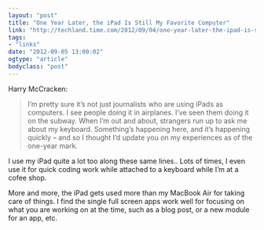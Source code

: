 ```yaml
---
layout: "post"
title: "One Year Later, the iPad Is Still My Favorite Computer"
link: "http://techland.time.com/2012/09/04/one-year-later-the-ipad-is-still-my-favorite-computer/"
tags: 
- "links"
date: "2012-09-05 13:00:02"
ogtype: "article"
bodyclass: "post"
---
```


Harry McCracken:

> I’m pretty sure it’s not just journalists who are using iPads as computers. I see people doing it in airplanes. I’ve seen them doing it on the subway. When I’m out and about, strangers run up to ask me about my keyboard. Something’s happening here, and it’s happening quickly – and so I thought I’d update you on my experiences as of the one-year mark.

I use my iPad quite a lot too along these same lines.. Lots of times, I even use it for quick coding work while attached to a keyboard while I’m at a cofee shop.

More and more, the iPad gets used more than my MacBook Air for taking care of things. I find the single full screen apps work well for focusing on what you are working on at the time, such as a blog post, or a new module for an app, etc.